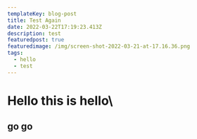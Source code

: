 ```yaml
---
templateKey: blog-post
title: Test Again
date: 2022-03-22T17:19:23.413Z
description: test
featuredpost: true
featuredimage: /img/screen-shot-2022-03-21-at-17.16.36.png
tags:
  - hello
  - test
---
```

# Hello this is hello\

## go go